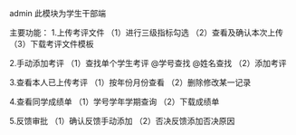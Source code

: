 admin 
此模块为学生干部端


主要功能：
1.上传考评文件
   （1）进行三级指标勾选
   （2）查看及确认本次上传
   （3）下载考评文件模板

2.手动添加考评
   （1）查找单个学生考评
        @学号查找
        @姓名查找
   （2）添加考评

3.查看本人已上传考评
   （1）按年份月份查看
   （2）删除修改某一记录

4.查看同学成绩单
   （1）学号学年学期查询
   （2）下载成绩单

5.反馈审批
   （1）确认反馈手动添加
   （2）否决反馈添加否决原因